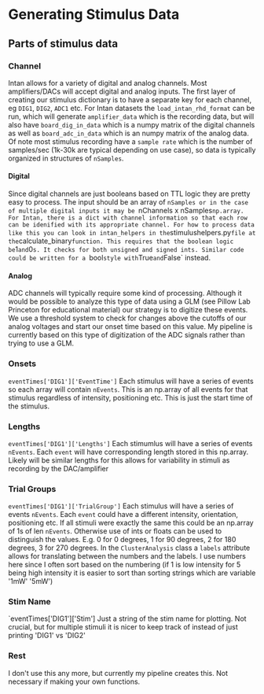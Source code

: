 # Generating Stimulus Data

## Parts of stimulus data

### Channel
Intan allows for a variety of digital and analog channels. Most amplifiers/DACs will accept digital and analog inputs. The first layer of creating our stimulus dictionary
is to have a separate key for each channel, eg `DIG1`, `DIG2`, `ADC1` etc. For Intan datasets the `load_intan_rhd_format` can be run, which will generate `amplifier_data`
which is the recording data, but will also have `board_dig_in_data` which is a numpy matrix of the digital channels as well as `board_adc_in_data` which is an numpy matrix of the analog data. Of note most stimulus recording have a `sample rate` which is the number of samples/sec (1k-30k are typical depending on use case), so data
is typically organized in structures of `nSamples`.

#### Digital
Since digital channels are just booleans based on TTL logic they are pretty easy to process. The input should be an array of `nSamples or in the case of
multiple digital inputs it may be `nChannels x nSamples` np.array. For Intan, there is a dict with channel information so that each row can be idenified with its appropriate channel. For how to process data like this you can look in intan_helpers in the `stimulushelpers.py` file at the `calculate_binary` function. This requires that the boolean logic be `1` and `0`s. It checks for both unsigned and signed ints. Similar code could be written for a `bool` style with `True` and `False` instead.

#### Analog
ADC channels will typically require some kind of processing. Although it would be possible to analyze this type of data using a GLM (see Pillow Lab Princeton for educational material) our strategy is to digitize these events. We use a threshold system to check for changes above the cutoffs of our analog voltages and start our onset time based on this value. My pipeline is currently based on this type of digitization of the ADC signals rather than trying to use a GLM.

### Onsets
`eventTimes['DIG1']['EventTime']`
Each stimulus will have a series of events so each array will contain `nEvents`. This is an np.array of all events for that stimulus regardless of intensity, positioning etc. This is just the start time of the stimulus.

### Lengths
`eventTimes['DIG1']['Lengths']`
Each stimumlus will have a series of events `nEvents`. Each `event` will have corresponding length stored in this np.array. Likely will be similar lengths for this allows for variability in stimuli as recording by the DAC/amplifier

### Trial Groups
`eventTimes['DIG1']['TrialGroup']`
Each stimulus will have a series of events `nEvents`. Each `event` could have a different intensity, orientation, positioning etc. If all stimuli were exactly the same this could be an np.array of 1s of len `nEvents`. Otherwise use of ints or floats can be used to distinguish the values. E.g. 0 for 0 degrees, 1 for 90 degrees, 2 for 180 degrees, 3 for 270 degrees. In the `ClusterAnalysis` class a `labels` attribute allows for translating between the numbers and the labels. I use numbers here since I often sort based on the numbering (if 1 is low intensity for 5 being high intensity it is easier to sort than sorting strings which are variable '1mW' '5mW')

### Stim Name
`eventTimes['DIG1']['Stim']
Just a string of the stim name for plotting. Not crucial, but for multiple stimuli it is nicer to keep track of instead of just printing 'DIG1' vs 'DIG2'

### Rest
I don't use this any more, but currently my pipeline creates this. Not necessary if making your own functions.


